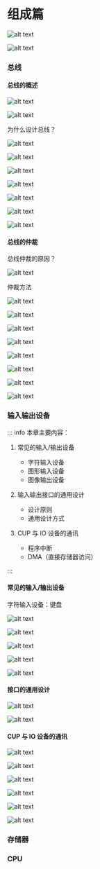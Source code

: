 # 组成篇

![alt text](img/image-21.png)

![alt text](img/image-22.png)

### 总线

#### 总线的概述

![alt text](img/image-23.png)

![alt text](img/image-24.png)

为什么设计总线？

![alt text](img/image-25.png)

![alt text](img/image-26.png)

![alt text](img/image-27.png)

![alt text](img/image-28.png)

![alt text](img/image-29.png)

![alt text](img/image-30.png)

![alt text](img/image-31.png)

#### 总线的仲裁

总线仲裁的原因？

![alt text](img/image-32.png)

仲裁方法

![alt text](img/image-33.png)

![alt text](img/image-34.png)

![alt text](img/image-35.png)

![alt text](img/image-36.png)

![alt text](img/image-37.png)

![alt text](img/image-38.png)

![alt text](img/image-39.png)

![alt text](img/image-40.png)

### 输入输出设备

::: info 本章主要内容：

1. 常见的输入/输出设备

   - 字符输入设备
   - 图形输入设备
   - 图像输出设备

2. 输入输出接口的通用设计
   - 设计原则
   - 通用设计方式
3. CUP 与 IO 设备的通讯
   - 程序中断
   - DMA（直接存储器访问）

:::

#### 常见的输入/输出设备

字符输入设备：键盘

![alt text](img/image-41.png)

![alt text](img/image-42.png)

![alt text](img/image-43.png)

![alt text](img/image-44.png)

![alt text](img/image-45.png)

#### 接口的通用设计

![alt text](img/image-46.png)

![alt text](img/image-47.png)

#### CUP 与 IO 设备的通讯

![alt text](img/image-48.png)

![alt text](img/image-49.png)

![alt text](img/image-50.png)

![alt text](img/image-51.png)

![alt text](img/image-52.png)

![alt text](img/image-53.png)

### 存储器

### CPU
